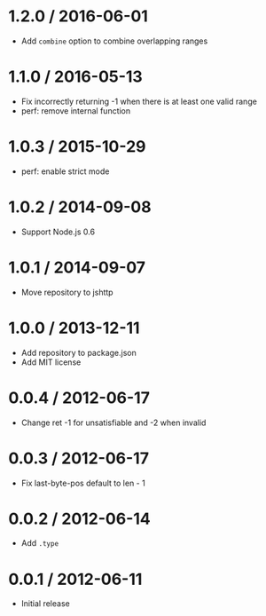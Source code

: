 1.2.0 / 2016-06-01
==================

  * Add `combine` option to combine overlapping ranges

1.1.0 / 2016-05-13
==================

  * Fix incorrectly returning -1 when there is at least one valid range
  * perf: remove internal function

1.0.3 / 2015-10-29
==================

  * perf: enable strict mode

1.0.2 / 2014-09-08
==================

  * Support Node.js 0.6

1.0.1 / 2014-09-07
==================

  * Move repository to jshttp

1.0.0 / 2013-12-11
==================

  * Add repository to package.json
  * Add MIT license

0.0.4 / 2012-06-17
==================

  * Change ret -1 for unsatisfiable and -2 when invalid

0.0.3 / 2012-06-17
==================

  * Fix last-byte-pos default to len - 1

0.0.2 / 2012-06-14
==================

  * Add `.type`

0.0.1 / 2012-06-11
==================

  * Initial release
